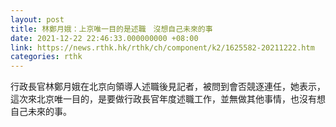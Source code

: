 ```yaml
---
layout: post
title: 林鄭月娥：上京唯一目的是述職　沒想自己未來的事
date: 2021-12-22 22:46:33.000000000 +08:00
link: https://news.rthk.hk/rthk/ch/component/k2/1625582-20211222.htm
categories: rthk
---
```


行政長官林鄭月娥在北京向領導人述職後見記者，被問到會否競逐連任，她表示，這次來北京唯一目的，是要做行政長官年度述職工作，並無做其他事情，也沒有想自己未來的事。
